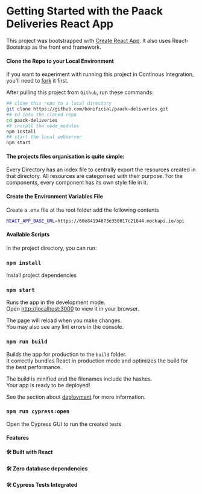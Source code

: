 # Getting Started with the Paack Deliveries React App

This project was bootstrapped with [Create React App](https://github.com/facebook/create-react-app). It also uses
React-Bootstrap as the front end framework.

#### Clone the Repo to your Local Environment

If you want to experiment with running this project in Continous Integration, you'll need
to [fork](https://github.com/cypress-io/cypress-example-todomvc#fork-destination-box) it first.

After pulling this project from `Github`, run these commands:

```bash
## clone this repo to a local directory
git clone https://github.com/bonificial/paack-deliveries.git
## cd into the cloned repo
cd paack-deliveries
## install the node_modules
npm install
## start the local webserver
npm start
```

#### The projects files organisation is quite simple:

Every Directory has an index file to centrally export the resources created in that directory. All resources are
categorised with their purpose. For the components, every component has its own style file in it.

#### Create the Environment Variables File

Create a .env file at the root folder add the following contents

```bash
REACT_APP_BASE_URL=https://60e84194673e350017c21844.mockapi.io/api
```

#### Available Scripts

In the project directory, you can run:

### `npm install`

Install project dependencies

### `npm start`

Runs the app in the development mode.\
Open [http://localhost:3000](http://localhost:3000) to view it in your browser.

The page will reload when you make changes.\
You may also see any lint errors in the console.

### `npm run build`

Builds the app for production to the `build` folder.\
It correctly bundles React in production mode and optimizes the build for the best performance.

The build is minified and the filenames include the hashes.\
Your app is ready to be deployed!

See the section about [deployment](https://facebook.github.io/create-react-app/docs/deployment) for more information.

### `npm run cypress:open`

Open the Cypress GUI to run the created tests

#### Features

#### 🛠 Built with React

#### 🛠 Zero database dependencies

#### 🛠 Cypress Tests Integrated
